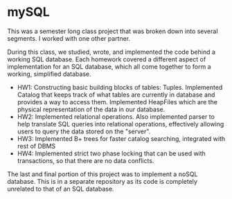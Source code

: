 # mySQL

This was a semester long class project that was broken down into several segments. I worked with one other partner. 

During this class, we studied, wrote, and implemented the code behind a working SQL database. Each homework covered a different aspect of implementation for an SQL database, which all come together to form a working, simplified database. 

- HW1: Constructing basic building blocks of tables: Tuples. Implemented Catalog that keeps track of what tables are currently in database and provides a way to access them. Implemented HeapFiles which are the physical representation of the data in our database.
- HW2: Implemented relational operations. Also implemented parser to help translate SQL queries into relational operations, effectively allowing users to query the data stored on the "server".
- HW3: Implemented B+ trees for faster catalog searching, integrated with rest of DBMS
- HW4: Implemented strict two phase locking that can be used with transactions, so that there are no data conflicts.

The last and final portion of this project was to implement a noSQL database. This is in a separate repository as its code is completely unrelated to that of an SQL database.

